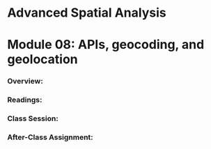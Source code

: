 # Advanced Spatial Analysis
# Module 08: APIs, geocoding, and geolocation

### Overview:


### Readings:


### Class Session:


### After-Class Assignment:


